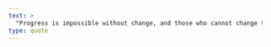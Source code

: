 ```yaml
---
text: >
  "Progress is impossible without change, and those who cannot change their minds cannot change anything." - George Bernard Shaw
type: quote
---
```

